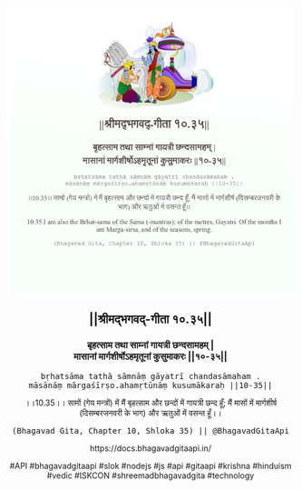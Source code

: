 <img src="../../asset/BG_10_35.png"/>
<center><h2>||श्रीमद्‍भगवद्‍-गीता १०.३५||</h2>
<h3>बृहत्साम तथा साम्नां गायत्री छन्दसामहम् |<br/>मासानां मार्गशीर्षोऽहमृतूनां कुसुमाकरः ||१०-३५||</h3>
<pre>bṛhatsāma tathā sāmnāṃ gāyatrī chandasāmaham .<br/>māsānāṃ mārgaśīrṣo.ahamṛtūnāṃ kusumākaraḥ ||10-35||</pre>
<p>।।10.35।। सामों (गेय मन्त्रों) में मैं बृहत्साम और छन्दों में गायत्री छन्द हूँ; मैं मासों में मार्गशीर्ष (दिसम्बरजनवरी के भाग) और ऋतुओं में वसन्त हूँ।।</p>
<pre>(Bhagavad Gita, Chapter 10, Shloka 35) || @BhagavadGitaApi</pre><p>https://docs.bhagavadgitaapi.in/</p><p>#API #bhagavadgitaapi #slok #nodejs #js #api #gitaapi #krishna #hinduism #vedic #ISKCON #shreemadbhagavadgita #technology</p></center>